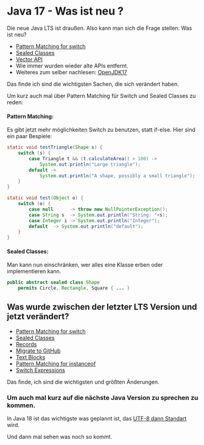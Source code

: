 # Java 17 - Was ist neu ?
<!-- date: 2021-09-21 11:58:00 -->
<!-- category: java -->
<!-- description: Die neue Java LTS ist draußen. Also kann man sich die Frage stellen: Was ist neu? -->
Die neue Java LTS ist draußen. Also kann man sich die Frage stellen: Was ist neu? 

* [Pattern Matching for switch](https://openjdk.java.net/jeps/406)
* [Sealed Classes](https://openjdk.java.net/jeps/409)
* [Vector API](https://openjdk.java.net/jeps/414)
* Wie immer wurden wieder alte APIs entfernt.
* Weiteres zum selber nachlesen: [OpenJDK17](https://openjdk.java.net/projects/jdk/17/)


Das finde ich sind die wichtigsten Sachen, die sich verändert haben.

Um kurz auch mal über Pattern Matching für Switch und Sealed Classes zu reden:

#### Pattern Matching:

Es gibt jetzt mehr möglichkeiten Switch zu benutzen, statt if-else. Hier sind ein paar Bespiele:

```java
static void testTriangle(Shape s) {
    switch (s) {
        case Triangle t && (t.calculateArea() > 100) ->
            System.out.println("Large triangle");
        default ->
            System.out.println("A shape, possibly a small triangle");
    }
}
```


```java
static void test(Object o) {
    switch (o) {
        case null      -> throw new NullPointerException();
        case String s  -> System.out.println("String: "+s);
        case Integer i -> System.out.println("Integer");
        default  -> System.out.println("default");
    }
}
```

#### Sealed Classes:

Man kann nun einschränken, wer alles eine Klasse erben oder implementieren kann.

```java
public abstract sealed class Shape
    permits Circle, Rectangle, Square { ... }
```


## Was wurde zwischen der letzter LTS Version und jetzt verändert?

* [Pattern Matching for switch](https://openjdk.java.net/jeps/406)
* [Sealed Classes](https://openjdk.java.net/jeps/409)
* [Records](https://openjdk.java.net/jeps/395)
* [Migrate to GitHub](https://openjdk.java.net/jeps/369)
* [Text Blocks](https://openjdk.java.net/jeps/378)
* [Pattern Matching for instanceof](https://openjdk.java.net/jeps/305)
* [Switch Expressions](https://openjdk.java.net/jeps/361)

Das finde, ich sind die wichtigsten und größten Änderungen.

### Um auch mal kurz auf die nächste Java Version zu sprechen zu kommen.
In Java 18 ist das wichtigste was geplannt ist, das [UTF-8 dann Standart](https://openjdk.java.net/jeps/400) wird. 

Und dann mal sehen was noch so kommt.



	
